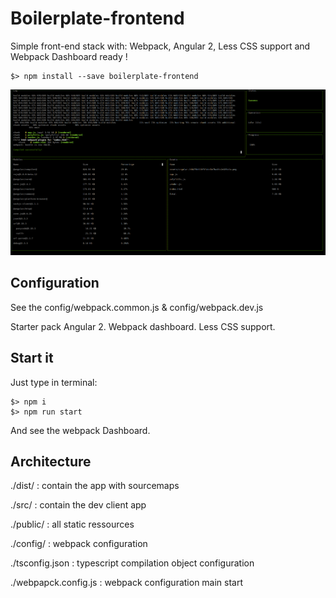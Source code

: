# Boilerplate-frontend
Simple front-end stack with: Webpack, Angular 2, Less CSS support and Webpack Dashboard ready !

    $> npm install --save boilerplate-frontend


![webpack Dashboard](https://raw.githubusercontent.com/LeCrew/Boilerplate-frontend/master/public/images/webpackdashboard.png)


## Configuration

See the config/webpack.common.js & config/webpack.dev.js

Starter pack Angular 2.
Webpack dashboard.
Less CSS support.

## Start it

Just type in terminal:

    $> npm i
    $> npm run start
    
And see the webpack Dashboard.

## Architecture

./dist/ : contain the app with sourcemaps

./src/ : contain the dev client app

./public/ : all static ressources

./config/ : webpack configuration

./tsconfig.json : typescript compilation object configuration

./webpapck.config.js : webpack configuration main start
